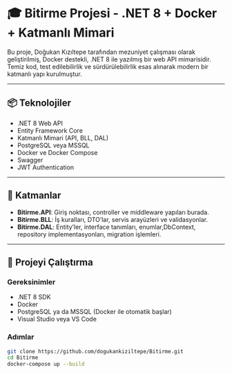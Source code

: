 # 🎓 Bitirme Projesi - .NET 8 + Docker + Katmanlı Mimari

Bu proje, Doğukan Kızıltepe tarafından mezuniyet çalışması olarak geliştirilmiş, Docker destekli, .NET 8 ile yazılmış bir web API mimarisidir. Temiz kod, test edilebilirlik ve sürdürülebilirlik esas alınarak modern bir katmanlı yapı kurulmuştur.

---

## 📦 Teknolojiler

- .NET 8 Web API
- Entity Framework Core
- Katmanlı Mimari (API, BLL, DAL)
- PostgreSQL veya MSSQL
- Docker ve Docker Compose
- Swagger
- JWT Authentication

---

## 🧱 Katmanlar

- **Bitirme.API**: Giriş noktası, controller ve middleware yapıları burada.
- **Bitirme.BLL**: İş kuralları, DTO’lar, servis arayüzleri ve validasyonlar.
- **Bitirme.DAL**: Entity’ler, interface tanımları, enumlar,DbContext, repository implementasyonları, migration işlemleri.

---

## 🚀 Projeyi Çalıştırma

### Gereksinimler

- .NET 8 SDK
- Docker
- PostgreSQL ya da MSSQL (Docker ile otomatik başlar)
- Visual Studio veya VS Code

### Adımlar

```bash
git clone https://github.com/dogukankiziltepe/Bitirme.git
cd Bitirme
docker-compose up --build
